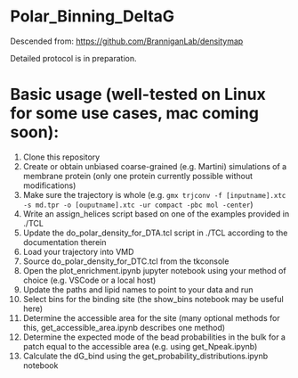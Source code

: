 # Polar_Binning_DeltaG
Descended from: https://github.com/BranniganLab/densitymap

Detailed protocol is in preparation.

# Basic usage (well-tested on Linux for some use cases, mac coming soon):
1. Clone this repository
2. Create or obtain unbiased coarse-grained (e.g. Martini) simulations of a membrane protein (only one protein currently possible without modifications)
3. Make sure the trajectory is whole (e.g. `gmx trjconv -f [inputname].xtc -s md.tpr -o [ouputname].xtc -ur compact -pbc mol -center`)
4. Write an assign_helices script based on one of the examples provided in ./TCL
5. Update the do_polar_density_for_DTA.tcl script in ./TCL according to the documentation therein
6. Load your trajectory into VMD
7. Source do_polar_density_for_DTC.tcl from the tkconsole
8. Open the plot_enrichment.ipynb jupyter notebook using your method of choice (e.g. VSCode or a local host)
9. Update the paths and lipid names to point to your data and run
10. Select bins for the binding site (the show_bins notebook may be useful here)
11. Determine the accessible area for the site (many optional methods for this, get_accessible_area.ipynb describes one method)
12. Determine the expected mode of the bead probabilities in the bulk for a patch equal to the accessible area (e.g. using get_Npeak.ipynb)
13. Calculate the dG_bind using the get_probability_distributions.ipynb notebook
